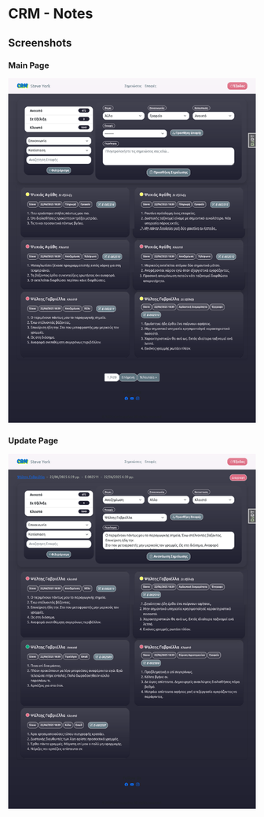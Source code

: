 # CRM - Notes

## Screenshots
### Main Page
<img src="static/media/index.png" alt="Main Page">

### Update Page
<img src="static/media/update.png" alt="Main Page">